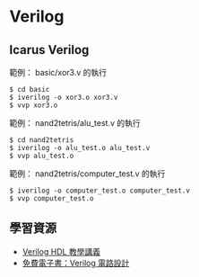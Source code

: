# Verilog

## Icarus Verilog

範例： basic/xor3.v 的執行

```
$ cd basic
$ iverilog -o xor3.o xor3.v
$ vvp xor3.o
```

範例： nand2tetris/alu_test.v 的執行

```
$ cd nand2tetris
$ iverilog -o alu_test.o alu_test.v
$ vvp alu_test.o
```

範例： nand2tetris/computer_test.v 的執行

```
$ iverilog -o computer_test.o computer_test.v
$ vvp computer_test.o
```

## 學習資源

* [Verilog HDL 教學講義](https://www.gitbook.com/book/hom-wang/verilog-hdl/details)
* [免費電子書：Verilog 電路設計](http://ccckmit.wikidot.com/ve:main)
